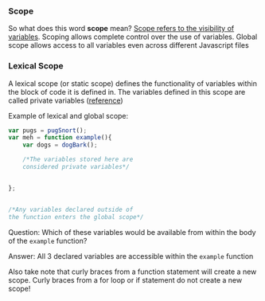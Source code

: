 ### Scope
So what does this word **scope** mean? [Scope refers to the visibility of variables](http://www.cs.cf.ac.uk/Dave/PERL/node52.html). Scoping allows complete control over the use of variables. Global scope allows access to all variables even across different Javascript files

### Lexical Scope
A lexical scope (or static scope) defines the functionality of variables within the block of code it is defined in. The variables defined in this scope are called private variables ([reference](http://whatis.techtarget.com/definition/lexical-scoping-static-scoping)) 

Example of lexical and global scope:

```Javascript
var pugs = pugSnort();
var meh = function example(){
	var dogs = dogBark();

	/*The variables stored here are 
	considered private variables*/


};


/*Any variables declared outside of
the function enters the global scope*/


```

Question: Which of these variables would be available from within the body of the `example` function?

Answer: All 3 declared variables are accessible within the `example` function

Also take note that curly braces from a function statement will create a new scope. Curly braces from a for loop or if statement do not create a new scope!